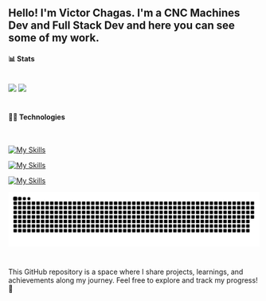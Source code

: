 ## Hello! I'm Victor Chagas. I'm a CNC Machines Dev and Full Stack Dev and here you can see some of my work.


#### 📊 Stats 
<br />

<div>
  <img src="https://github-readme-stats.vercel.app/api?username=victorchagas-93&show_icons=true&theme=dark"/>
  <img height='195px'src="https://github-readme-stats.vercel.app/api/top-langs/?username=victorchagas-93&layout=compact&theme=dark" />  
</div>

#

 #### 👨‍💻 Technologies
 <br />

[![My Skills](https://skillicons.dev/icons?i=autocad,sketchup,arduino,raspberrypi)](https://skillicons.dev)

[![My Skills](https://skillicons.dev/icons?i=js,ts,css,html,react,nodejs,tailwind,bootstrap,figma)](https://skillicons.dev)


[![My Skills](https://skillicons.dev/icons?i=py,flask,mongodb,mysql,docker,postman,git,github,aws)](https://skillicons.dev)



<picture>
  <source media="(prefers-color-scheme: dark)" srcset="https://raw.githubusercontent.com/victorchagas-93/victorchagas-93/output/github-contribution-grid-snake-dark.svg">
  <source media="(prefers-color-scheme: light)" srcset="https://raw.githubusercontent.com/victorchagas-93/victorchagas-93/output/github-contribution-grid-snake.svg">
  <img alt="github contribution grid snake animation" src="https://raw.githubusercontent.com/victorchagas-93/victorchagas-93/output/github-contribution-grid-snake.svg">
</picture>


#

This GitHub repository is a space where I share projects, learnings, and achievements along my journey. Feel free to explore and track my progress! 🚀

